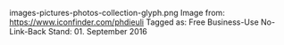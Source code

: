 images-pictures-photos-collection-glyph.png
Image from: https://www.iconfinder.com/phdieuli
Tagged as: Free Business-Use No-Link-Back
Stand: 01. September 2016